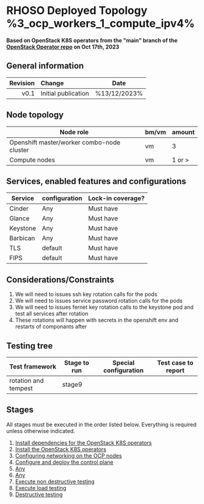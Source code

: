 # RHOSO Deployed Topology %3_ocp_workers_1_compute_ipv4%

**Based on OpenStack K8S operators from the "main" branch of the [OpenStack Operator repo](https://github.com/openstack-k8s-operators/openstack-operator/tree/78b3c876eaf9168f9d95b201997ebdc2da42fa02) on Oct 17th, 2023**

## General information

| Revision | Change                | Date              |
|--------: | :-------------------- | :--------------:  |
| v0.1     | Initial publication   | %13/12/2023%      |

## Node topology
| Node role                                     | bm/vm | amount |
| --------------------------------------------- | ----- | ------ |
| Openshift master/worker combo-node cluster    | vm    | 3      |
| Compute nodes                                 | vm    | 1 or > |


## Services, enabled features and configurations
| Service                                        | configuration                 | Lock-in coverage?  |
| ---------------------------------------------- | ----------------------------- | ------------------ |
| Cinder                                         | Any                           | Must have          |
| Glance                                         | Any                           | Must have          |
| Keystone                                       | Any                           | Must have          |
| Barbican                                       | Any                           | Must have          |
| TLS                                            | default                       | Must have          |
| FIPS                                           | default                       | Must have          |

## Considerations/Constraints
1. We will need to issues ssh key rotation calls for the pods
2. We will need to issues service password rotation calls for the pods
3. We will need to issues fernet key rotation calls to the keystone pod and test all services after rotation
4. These rotations will happen with secrets in the openshift env and restarts of componants after

## Testing tree

| Test framework                    | Stage to run | Special configuration | Test case to report  |
| ----------------                  | ------------ | --------------------- | :-----------------:  |
| rotation and tempest	            | stage9       |                       |                      |

## Stages

All stages must be executed in the order listed below.  Everything is required unless otherwise indicated.

1. [Install dependencies for the OpenStack K8S operators](stage1)
2. [Install the OpenStack K8S operators](stage2)
3. [Configuring networking on the OCP nodes](stage3)
4. [Configure and deploy the control plane](stage4)
5. [Any](stage5)
6. [Any](stage6)
7. [Execute non destructive testing](stage7)
8. [Execute load testing](stage8)
9. [Destructive testing](stage9)
